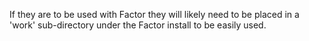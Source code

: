 If they are to be used with Factor they will likely need to be placed in a
'work' sub-directory under the Factor install to be easily used.
